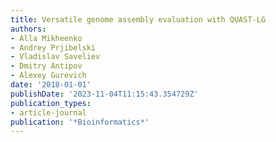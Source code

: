 ```yaml
---
title: Versatile genome assembly evaluation with QUAST-LG
authors:
- Alla Mikheenko
- Andrey Prjibelski
- Vladislav Saveliev
- Dmitry Antipov
- Alexey Gurevich
date: '2018-01-01'
publishDate: '2023-11-04T11:15:43.354729Z'
publication_types:
- article-journal
publication: '*Bioinformatics*'
---
```

